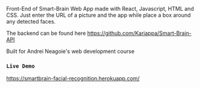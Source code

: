 Front-End of Smart-Brain Web App made with React, Javascript, HTML and CSS. 
Just enter the URL of a picture and the app while place a box around any detected faces.

The backend can be found here https://github.com/Kariappa/Smart-Brain-API

Built for Andrei Neagoie's web development course


### `Live Demo`
https://smartbrain-facial-recognition.herokuapp.com/


